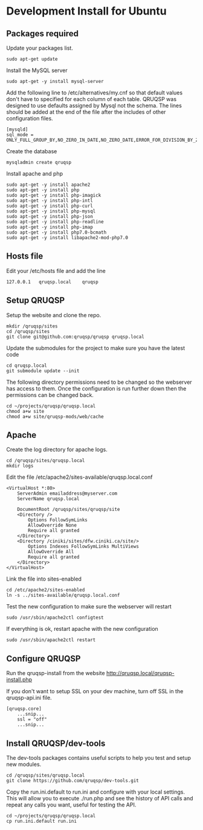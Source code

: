Development Install for Ubuntu
==============================

Packages required
-----------------

Update your packages list.
```
sudo apt-get update
```

Install the MySQL server
```
sudo apt-get -y install mysql-server
```

Add the following line to /etc/alternatives/my.cnf so that default values don't have to specified
for each column of each table. QRUQSP was designed to use defaults assigned by Mysql not the schema.
The lines should be added at the end of the file after the includes of other configuration files.
```
[mysqld]
sql_mode = ONLY_FULL_GROUP_BY,NO_ZERO_IN_DATE,NO_ZERO_DATE,ERROR_FOR_DIVISION_BY_ZERO,NO_AUTO_CREATE_USER,NO_ENGINE_SUBSTITUTION
```

Create the database
```
mysqladmin create qruqsp
```

Install apache and php
```
sudo apt-get -y install apache2
sudo apt-get -y install php
sudo apt-get -y install php-imagick
sudo apt-get -y install php-intl
sudo apt-get -y install php-curl
sudo apt-get -y install php-mysql
sudo apt-get -y install php-json
sudo apt-get -y install php-readline
sudo apt-get -y install php-imap
sudo apt-get -y install php7.0-bcmath
sudo apt-get -y install libapache2-mod-php7.0
```

Hosts file
----------
Edit your /etc/hosts file and add the line
```
127.0.0.1   qruqsp.local    qruqsp
```

Setup QRUQSP
------------

Setup the website and clone the repo.
```
mkdir /qruqsp/sites
cd /qruqsp/sites
git clone git@github.com:qruqsp/qruqsp qruqsp.local
```

Update the submodules for the project to make sure you have the latest code
```
cd qruqsp.local
git submodule update --init
```

The following directory permissions need to be changed so the webserver has access to them. Once the configuration is run further down then
the permissions can be changed back.
```
cd ~/projects/qruqsp/qruqsp.local
chmod a+w site
chmod a+w site/qruqsp-mods/web/cache
```

Apache
------
Create the log directory for apache logs.
```
cd /qruqsp/sites/qruqsp.local
mkdir logs
```

Edit the file /etc/apache2/sites-available/qruqsp.local.conf
```
<VirtualHost *:80>
    ServerAdmin emailaddress@myserver.com
    ServerName qruqsp.local

    DocumentRoot /qruqsp/sites/qruqsp/site
    <Directory />
        Options FollowSymLinks
        AllowOverride None
        Require all granted
    </Directory>
    <Directory /ciniki/sites/dfw.ciniki.ca/site/>
        Options Indexes FollowSymLinks MultiViews
        AllowOverride All
        Require all granted
    </Directory>
</VirtualHost>
```

Link the file into sites-enabled
```
cd /etc/apache2/sites-enabled
ln -s ../sites-available/qruqsp.local.conf
```

Test the new configuration to make sure the webserver will restart
```
sudo /usr/sbin/apache2ctl configtest
```

If everything is ok, restart apache with the new configuration
```
sudo /usr/sbin/apache2ctl restart
```

Configure QRUQSP
----------------
Run the qruqsp-install from the website http://qruqsp.local/qruqsp-install.php

If you don't want to setup SSL on your dev machine, turn off SSL in the qruqsp-api.ini file.
```
[qruqsp.core]
    ...snip...
    ssl = "off"
    ...snip...
```

Install QRUQSP/dev-tools
------------------------
The dev-tools packages contains useful scripts to help you test and setup new modules.

```
cd /qruqsp/sites/qruqsp.local
git clone https://github.com/qruqsp/dev-tools.git
```

Copy the run.ini.default to run.ini and configure with your local settings. This will allow you to 
execute ./run.php and see the history of API calls and repeat any calls you want, useful for testing the API.

```
cd ~/projects/qruqsp/qruqsp.local
cp run.ini.default run.ini
```



